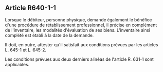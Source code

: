 Article R640-1-1
----
Lorsque le débiteur, personne physique, demande également le bénéfice d'une
procédure de rétablissement professionnel, il précise en complément de
l'inventaire, les modalités d'évaluation de ses biens. L'inventaire ainsi
complété est établi à la date de la demande.

Il doit, en outre, attester qu'il satisfait aux conditions prévues par les
articles L. 645-1 et L. 645-2.

Les conditions prévues aux deux derniers alinéas de l'article R. 631-1 sont
applicables.
